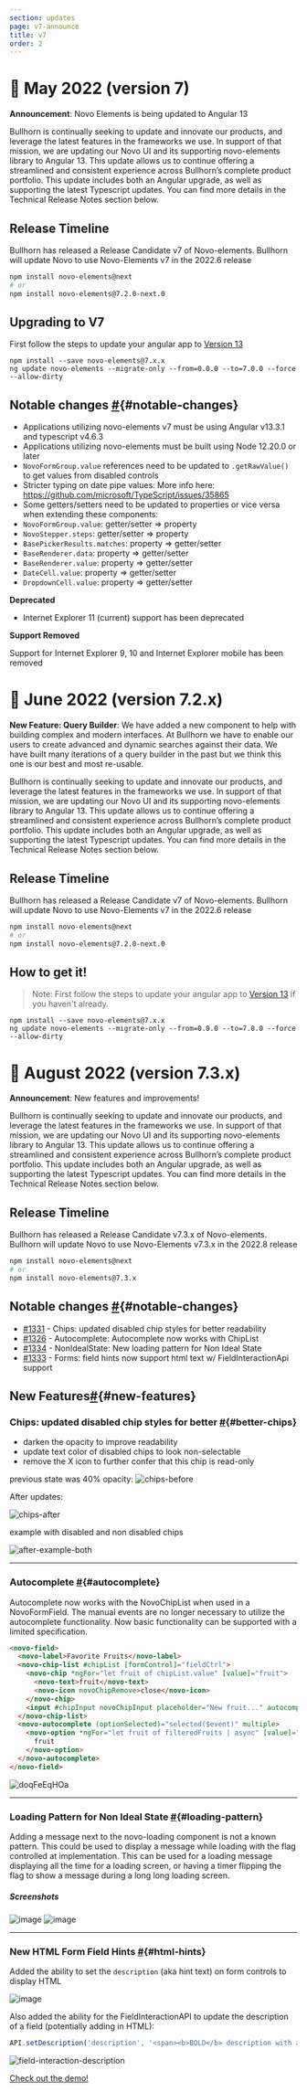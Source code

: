 ```yaml
---
section: updates
page: v7-announce
title: v7
order: 2
---
```


📢  May 2022 (version 7)
===========================

**Announcement**: Novo Elements is being updated to Angular 13

Bullhorn is continually seeking to update and innovate our products, and leverage the latest features in the frameworks we use. In support of that mission, we are updating our Novo UI and its supporting novo-elements library to Angular 13.  This update  allows us to continue offering a streamlined and consistent experience across Bullhorn’s complete product portfolio.  This update includes both an Angular upgrade, as well as supporting the latest Typescript updates.  You can find more details in the Technical Release Notes section below.

## Release Timeline

Bullhorn has released a Release Candidate v7 of Novo-elements. Bullhorn will update Novo to use Novo-Elements v7 in the 2022.6 release

```sh
npm install novo-elements@next
# or
npm install novo-elements@7.2.0-next.0
```

## Upgrading to V7

First follow the steps to update your angular app to [Version 13](https://update.angular.io/?v=10.0-13.0)

```
npm install --save novo-elements@7.x.x
ng update novo-elements --migrate-only --from=0.0.0 --to=7.0.0 --force --allow-dirty  
```



Notable changes [#](https://bullhorn.github.io/novo-elements/docs/#/updates/v7-announce#notable-changes){#notable-changes}
--------------------------------------------------------------------

-  Applications utilizing novo-elements v7 must be using Angular v13.3.1 and typescript v4.6.3
-  Applications utilizing novo-elements must be built using Node 12.20.0 or later 
-  `NovoFormGroup.value` references need to be updated to `.getRawValue()` to get values from disabled controls
-  Stricter typing on date pipe values: More info here: https://github.com/microsoft/TypeScript/issues/35865
-  Some getters/setters need to be updated to properties or vice versa when extending these components:
  -  `NovoFormGroup.value`: getter/setter => property
  -  `NovoStepper.steps`: getter/setter => property
  -  `BasePickerResults.matches`: property => getter/setter
  -  `BaseRenderer.data`: property => getter/setter
  -  `BaseRenderer.value`: property => getter/setter
  -  `DateCell.value`: property => getter/setter
  -  `DropdownCell.value`: property => getter/setter

**Deprecated**

- Internet Explorer 11 (current) support has been deprecated

**Support Removed**

Support for Internet Explorer 9, 10 and Internet Explorer mobile has been removed


📢  June 2022 (version 7.2.x)
===========================

**New Feature: Query Builder**: We have added a new component to help with building complex and modern interfaces.  At Bullhorn we have to enable our users to create advanced and dynamic searches against their data.  We have built many iterations of a query builder in the past but we think this one is our best and most re-usable.

Bullhorn is continually seeking to update and innovate our products, and leverage the latest features in the frameworks we use. In support of that mission, we are updating our Novo UI and its supporting novo-elements library to Angular 13.  This update  allows us to continue offering a streamlined and consistent experience across Bullhorn’s complete product portfolio.  This update includes both an Angular upgrade, as well as supporting the latest Typescript updates.  You can find more details in the Technical Release Notes section below.

## Release Timeline

Bullhorn has released a Release Candidate v7 of Novo-elements. Bullhorn will update Novo to use Novo-Elements v7 in the 2022.6 release

```sh
npm install novo-elements@next
# or
npm install novo-elements@7.2.0-next.0
```

## How to get it!


> Note: First follow the steps to update your angular app to [Version 13](https://update.angular.io/?v=10.0-13.0) if you haven't already.

```
npm install --save novo-elements@7.x.x
ng update novo-elements --migrate-only --from=0.0.0 --to=7.0.0 --force --allow-dirty  
```


📢  August 2022 (version 7.3.x)
===========================

**Announcement**: New features and improvements!

Bullhorn is continually seeking to update and innovate our products, and leverage the latest features in the frameworks we use. In support of that mission, we are updating our Novo UI and its supporting novo-elements library to Angular 13.  This update  allows us to continue offering a streamlined and consistent experience across Bullhorn’s complete product portfolio.  This update includes both an Angular upgrade, as well as supporting the latest Typescript updates.  You can find more details in the Technical Release Notes section below.

## Release Timeline

Bullhorn has released a Release Candidate v7.3.x of Novo-elements. Bullhorn will update Novo to use Novo-Elements v7.3.x in the 2022.8 release

```sh
npm install novo-elements@next
# or
npm install novo-elements@7.3.x
```

Notable changes [#](https://bullhorn.github.io/novo-elements/docs/#/updates/v7dot3#notable-changes){#notable-changes}
--------------------------------------------------------------------

- [#1331](https://github.com/bullhorn/novo-elements/pull/1331) - Chips: updated disabled chip styles for better readability
- [#1326](https://github.com/bullhorn/novo-elements/pull/1326) - Autocomplete: Autocomplete now works with ChipList
- [#1334](https://github.com/bullhorn/novo-elements/pull/1334) - NonIdealState: New loading pattern for Non Ideal State
- [#1333](https://github.com/bullhorn/novo-elements/pull/1333) - Forms: field hints now support html text w/ FieldInteractionApi support


New Features[#](https://bullhorn.github.io/novo-elements/docs/#/updates/v7dot3#new-features){#new-features}
--------------------------------------------------------------------

### Chips: updated disabled chip styles for better [#](https://bullhorn.github.io/novo-elements/docs/#/updates/v7dot3#better-chips){#better-chips}

- darken the opacity to improve readability
- update text color of disabled chips to look non-selectable
- remove the X icon to further confer that this chip is read-only

previous state was 40% opacity:
![chips-before](https://user-images.githubusercontent.com/21197268/180056798-84c36888-96bb-4d72-99fd-ebd80a157f1a.png)

After updates:

![chips-after](https://user-images.githubusercontent.com/21197268/180057064-f549895c-82f2-4092-bf05-00172f0dcb09.png)

example with disabled and non disabled chips

![after-example-both](https://user-images.githubusercontent.com/21197268/180057201-ab8717aa-17be-49c3-a18d-97bf1a8889dd.png)

* * * * *

### Autocomplete [#](https://bullhorn.github.io/novo-elements/docs/#/updates/v7dot3#autocomplete){#autocomplete}

Autocomplete now works with the NovoChipList when used in a NovoFormField.  The manual events are no longer necessary to utilize the autocomplete functionality.  Now basic functionality can be supported with a limited specification.

```html
<novo-field>
  <novo-label>Favorite Fruits</novo-label>
  <novo-chip-list #chipList [formControl]="fieldCtrl">
    <novo-chip *ngFor="let fruit of chipList.value" [value]="fruit">
      <novo-text>fruit</novo-text>
      <novo-icon novoChipRemove>close</novo-icon>
    </novo-chip>
    <input #chipInput novoChipInput placeholder="New fruit..." autocomplete="off" [formControl]="searchCtrl" />
  </novo-chip-list>
  <novo-autocomplete (optionSelected)="selected($event)" multiple>
    <novo-option *ngFor="let fruit of filteredFruits | async" [value]="fruit">
      fruit
    </novo-option>
  </novo-autocomplete>
</novo-field>
```

![doqFeEqHOa](https://user-images.githubusercontent.com/1056055/175618421-05e8898a-caaf-488d-b384-acdc922b6647.gif)

* * * * *

### Loading Pattern for Non Ideal State [#](https://bullhorn.github.io/novo-elements/docs/#/updates/v7dot3#loading-pattern){#loading-pattern}

Adding a message next to the novo-loading component is not a known pattern. This could be used to display a message while loading with the flag controlled at implementation. This can be used for a loading message displaying all the time for a loading screen, or having a timer flipping the flag to show a message during a long long loading screen.

##### **Screenshots**

![image](https://user-images.githubusercontent.com/73492464/181272237-66468bd6-7b3c-443a-b5df-ae87a8cdae54.png)
![image](https://user-images.githubusercontent.com/73492464/181272305-689554f1-2cb5-434d-af7c-8fbe10724728.png)

* * * * *

### New HTML Form Field Hints [#](https://bullhorn.github.io/novo-elements/docs/#/updates/v7dot3#html-hints){#html-hints}

Added the ability to set the `description` (aka hint text) on form controls to display HTML

![image](https://user-images.githubusercontent.com/1056055/181560747-1d77a522-bc0c-40c2-b117-330ec901aa29.png)

Also added the ability for the FieldInteractionAPI to update the description of a field (potentially adding in HTML):

```typescript
API.setDescription('description', '<span><b>BOLD</b> description with a <a target="_blank" href="https://www.google.com">Google</a> Link</span>');
```

![field-interaction-description](https://user-images.githubusercontent.com/5430919/181575015-bb30bcb2-c8a1-4ae0-b99c-1250d5784fd6.gif)


[Check out the demo!](https://bullhorn.github.io/novo-elements/docs/#/updates/v7dot3#html-hints)

